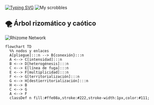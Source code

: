 [![Typing SVG](https://readme-typing-svg.demolab.com?font=Handjet&size=50&pause=1000&color=7D10D2&background=FFFFFF00&center=true&vCenter=true&repeat=false&random=true&width=435&lines=%C2%BFQu%C3%A9+estoy+escuchando%3F)](https://git.io/typing-svg)
![My scrobbles](https://lastfm-recently-played.vercel.app/api?user=ChrisRomm&width=500&header_style=compact_stats_only&show_user=footer&footer_style=normal&border_radius=15&bg_color=121418)


## 🌪️ Árbol rizomático y caótico

<!-- SVG animado -->
![Rhizome Network](./rhizome.svg)

<!-- Mermaid (estructura rizomática pseudo-caótica) -->
```mermaid
flowchart TD
  %% nodos y enlaces
  A[pliegue]:::n --> B{conexión}:::n
  A <--> C[intensidad]:::n
  B <--> D[heterogénesis]:::n
  C <--> E[línea de fuga]:::n
  E <--> F[multiplicidad]:::n
  F <--> G[territorialización]:::n
  G <--> H[destierritorialización]:::n
  H <--> B
  C <--> G
  A <--> F
  classDef n fill:#ffe08a,stroke:#222,stroke-width:1px,color:#111;

